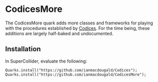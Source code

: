 # CodicesMore

The CodicesMore quark adds more classes and frameworks for playing with the procedures established by [Codices](https://github.com/ianmacdougald/Codices). For the time being, these additions are largely half-baked and undocumented.

## Installation

In SuperCollider, evaluate the following: 

~~~~
Quarks.install("https://github.com/ianmacdougald/Codices"); 
Quarks.install("https://github.com/ianmacdougald/CodicesMore");
~~~~
